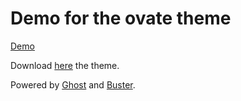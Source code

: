 # Demo for the ovate theme

[Demo](http://viktorsnt.github.io/ovate-demo/)

Download [here](http://github.com/viktorsnt/ovate) the theme.

Powered by [Ghost](http://ghost.org) and [Buster](https://github.com/axitkhurana/buster/).
